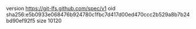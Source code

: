 version https://git-lfs.github.com/spec/v1
oid sha256:e5b0933e068476b924780c1fbc7d417d00ed470ccc2b529a8b7b24bd90ef92f5
size 10120
